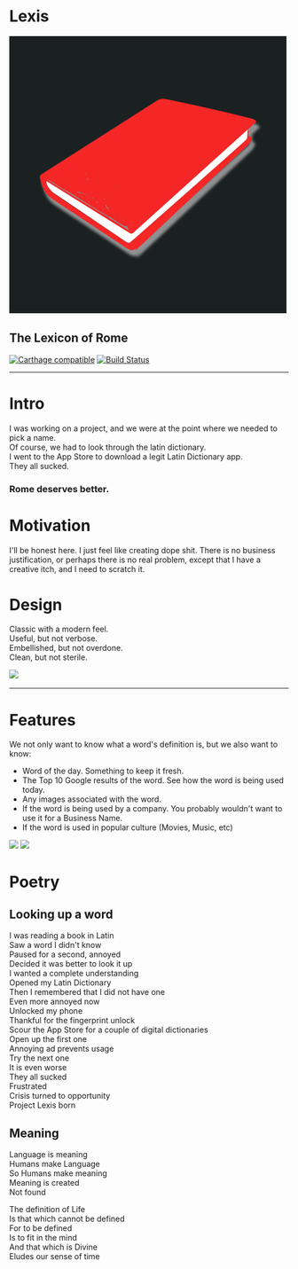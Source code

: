 Lexis
==========================================

![Lexis](Design/Logo/Book_Red_Sleek/Icon-Original.png)

## The Lexicon of Rome

[![Carthage compatible](https://img.shields.io/badge/Carthage-compatible-4BC51D.svg?style=flat)](https://github.com/Carthage/Carthage)
[![Build Status](https://travis-ci.org/RedRoma/Lexis.svg?branch=develop)](https://travis-ci.org/RedRoma/Lexis)

---

# Intro

I was working on a project, and we were at the point where we needed to pick a name.   
Of course, we had to look through the latin dictionary.  
I went to the App Store to download a legit Latin Dictionary app.  
They all sucked.

### Rome deserves better.

# Motivation

I'll be honest here. I just feel like creating dope shit. There is no business justification, or perhaps there is no real problem, except that I have a creative itch, and I need to scratch it.


# Design

Classic with a modern feel.  
Useful, but not verbose.  
Embellished, but not overdone.   
Clean, but not sterile.  


<img src="Demo-1.gif" width="300"></img>

---

# Features

We not only want to know what a word's definition is, but we also want to know:

+ Word of the day. Something to keep it fresh.
+ The Top 10 Google results of the word. See how the word is being used today.
+ Any images associated with the word.   
+ If the word is being used by a company. You probably wouldn't want to use it for a Business Name.
+ If the word is used in popular culture (Movies, Music, etc)  

<img src="Demo-2.gif" width="300"></img>
<img src="Demo-3.gif" width="300"></img>

# Poetry

## Looking up a word

I was reading a book in Latin  
Saw a word I didn't know  
Paused for a second, annoyed  
Decided it was better to look it up  
I wanted a complete understanding  
Opened my Latin Dictionary  
Then I remembered that I did not have one  
Even more annoyed now  
Unlocked my phone   
Thankful for the fingerprint unlock  
Scour the App Store for a couple of digital dictionaries  
Open up the first one  
Annoying ad prevents usage  
Try the next one  
It is even worse  
They all sucked  
Frustrated  
Crisis turned to opportunity  
Project Lexis born  


## Meaning

Language is meaning  
Humans make Language  
So Humans make meaning  
Meaning is created  
Not found  

The definition of Life  
Is that which cannot be defined  
For to be defined  
Is to fit in the mind  
And that which is Divine  
Eludes our sense of time
